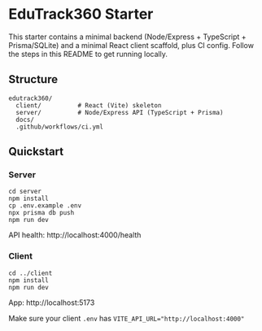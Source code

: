 # EduTrack360 Starter

This starter contains a minimal backend (Node/Express + TypeScript + Prisma/SQLite) and a minimal React client scaffold,
plus CI config. Follow the steps in this README to get running locally.

## Structure
```
edutrack360/
  client/          # React (Vite) skeleton
  server/          # Node/Express API (TypeScript + Prisma)
  docs/
  .github/workflows/ci.yml
```

## Quickstart

### Server
```
cd server
npm install
cp .env.example .env
npx prisma db push
npm run dev
```
API health: http://localhost:4000/health

### Client
```
cd ../client
npm install
npm run dev
```
App: http://localhost:5173

Make sure your client `.env` has `VITE_API_URL="http://localhost:4000"`
